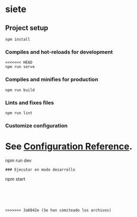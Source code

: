 # siete

## Project setup
```
npm install
```

### Compiles and hot-reloads for development
```
<<<<<<< HEAD
npm run serve
```

### Compiles and minifies for production
```
npm run build
```

### Lints and fixes files
```
npm run lint
```

### Customize configuration
See [Configuration Reference](https://cli.vuejs.org/config/).
=======
npm run dev

```
### Ejecutar en modo desarrollo
```
npm start

```





>>>>>>> 3a6842e (Se han comiteado los archivos)
